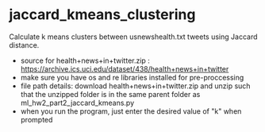# jaccard_kmeans_clustering
Calculate k means clusters between usnewshealth.txt tweets using Jaccard distance.

- source for health+news+in+twitter.zip : https://archive.ics.uci.edu/dataset/438/health+news+in+twitter
- make sure you have os and re libraries installed for pre-proccessing
- file path details: download health+news+in+twitter.zip and unzip such that the unzipped folder is in the same parent folder as ml_hw2_part2_jaccard_kmeans.py
- when you run the program, just enter the desired value of "k" when prompted
